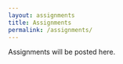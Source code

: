 ```yaml
---
layout: assignments
title: Assignments
permalink: /assignments/
---
```

Assignments will be posted here. 